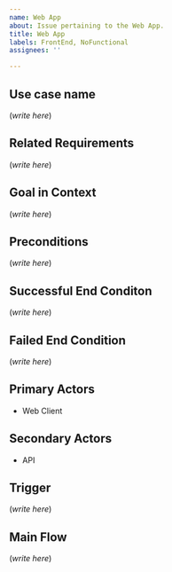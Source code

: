```yaml
---
name: Web App
about: Issue pertaining to the Web App.
title: Web App
labels: FrontEnd, NoFunctional
assignees: ''

---
```


## Use case name

(*write here*)

## Related Requirements

(*write here*)

## Goal in Context

(*write here*)

## Preconditions

(*write here*)

## Successful End Conditon

(*write here*)

## Failed End Condition

(*write here*)

## Primary Actors

- Web Client

## Secondary Actors

- API

## Trigger

(*write here*)

## Main Flow

(*write here*)
